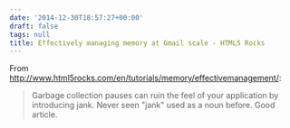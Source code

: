 ```yaml
---
date: '2014-12-30T18:57:27+00:00'
draft: false
tags: null
title: Effectively managing memory at Gmail scale - HTML5 Rocks
---
```


From http://www.html5rocks.com/en/tutorials/memory/effectivemanagement/:

>Garbage collection pauses can ruin the feel of your application by introducing jank. Never seen "jank" used as a noun before. Good article.
